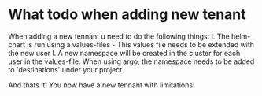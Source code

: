 # What todo when adding new tenant
When adding a new tennant u need to do the following things:
l. The helm-chart is run using a values-files - This values file needs to be extended with the new user
l. A new namespace will be created in the cluster for each user in the values-file. When using argo, the namespace needs to be added to 'destinations' under your project

And thats it! You now have a new tennant with limitations!
